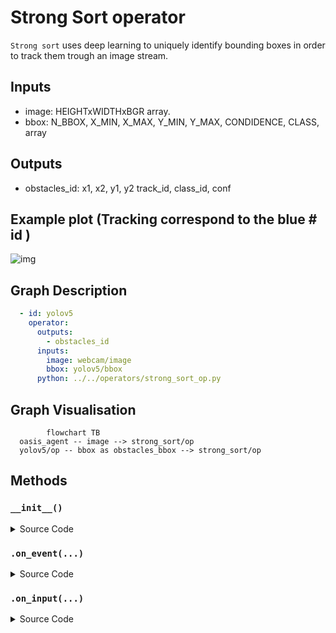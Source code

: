 
 
# Strong Sort operator

`Strong sort` uses deep learning to uniquely identify bounding boxes in order to track them trough an image stream. 

## Inputs

- image: HEIGHTxWIDTHxBGR array.
- bbox: N_BBOX, X_MIN, X_MAX, Y_MIN, Y_MAX, CONDIDENCE, CLASS, array

## Outputs

- obstacles_id: x1, x2, y1, y2 track_id, class_id, conf

## Example plot (Tracking correspond to the blue # id )

![img](https://i.imgur.com/ozO1y7l.gif)

## Graph Description

```yaml
  - id: yolov5
    operator: 
      outputs:
        - obstacles_id
      inputs:
        image: webcam/image
        bbox: yolov5/bbox
      python: ../../operators/strong_sort_op.py
```

## Graph Visualisation

```mermaid
        flowchart TB
  oasis_agent -- image --> strong_sort/op
  yolov5/op -- bbox as obstacles_bbox --> strong_sort/op
```


<!---
This file is auto-generated using:
node .scripts/generate-python-operator-doc.js
-->

## Methods

### `__init__()`



<details>
  <summary>Source Code</summary>

```python
    def __init__(self):
        model = StrongSORT(
            "osnet_x0_25_msmt17.pt",
            torch.device("cuda"),
            False,
        )
        model.model.warmup()
        self.model = model
        self.frame = []


```

</details>

### `.on_event(...)`



<details>
  <summary>Source Code</summary>

```python

    def on_event(
        self,
        dora_event: dict,
        send_output: Callable[[str, bytes], None],
    ) -> DoraStatus:
        if dora_event["type"] == "INPUT":
            return self.on_input(dora_event, send_output)
        return DoraStatus.CONTINUE


```

</details>


### `.on_input(...)`



<details>
  <summary>Source Code</summary>

```python

    def on_input(
        self,
        dora_input: dict,
        send_output: Callable[[str, bytes], None],
    ) -> DoraStatus:
        if dora_input["id"] == "image":
            frame = np.array(
                dora_input["value"],
                np.uint8,
            ).reshape((IMAGE_HEIGHT, IMAGE_WIDTH, 4))

            self.frame = frame[:, :, :3]

        elif dora_input["id"] == "obstacles_bbox" and len(self.frame) != 0:
            obstacles = np.array(dora_input["value"]).reshape((-1, 6))
            if obstacles.shape[0] == 0:
                # self.model.increment_ages()
                send_output(
                    "obstacles_id",
                    pa.array(np.array([]).ravel()),
                    dora_input["metadata"],
                )
                return DoraStatus.CONTINUE

            # Post Processing yolov5
            xywhs = xxyy2xywh(obstacles[:, 0:4])
            confs = obstacles[:, 4]
            clss = obstacles[:, 5]
            with torch.no_grad():
                outputs = np.array(
                    self.model.update(xywhs, confs, clss, self.frame)
                ).astype("int32")
                if len(outputs) != 0:
                    outputs = outputs[
                        :, [0, 2, 1, 3, 4, 5, 6]
                    ]  # xyxy -> x1, x2, y1, y2 track_id, class_id, conf

                    send_output(
                        "obstacles_id",
                        pa.array(outputs.ravel()),
                        dora_input["metadata"],
                    )

        return DoraStatus.CONTINUE


```

</details>




<!---
This file is auto-generated using:
node .scripts/generate-python-operator-doc.js
-->
